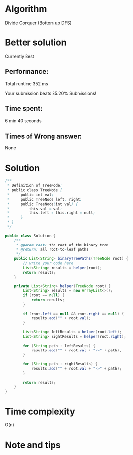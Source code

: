 # Algorithm 

Divide Conquer (Bottom up DFS)

# Better solution

Currently Best

## Performance:

Total runtime 352 ms

Your submission beats 35.20% Submissions!

## Time spent:

6 min 40 seconds

## Times of Wrong answer:

None

# Solution 

```java
/**
 * Definition of TreeNode:
 * public class TreeNode {
 *     public int val;
 *     public TreeNode left, right;
 *     public TreeNode(int val) {
 *         this.val = val;
 *         this.left = this.right = null;
 *     }
 * }
 */

public class Solution {
    /**
     * @param root: the root of the binary tree
     * @return: all root-to-leaf paths
     */
    public List<String> binaryTreePaths(TreeNode root) {
        // write your code here
        List<String> results = helper(root);
        return results;
    }
    
    private List<String> helper(TreeNode root) {
        List<String> results = new ArrayList<>();
        if (root == null) {
            return results;
        }
        
        if (root.left == null && root.right == null) {
            results.add("" + root.val);
        }
        
        List<String> leftResults = helper(root.left);
        List<String> rightResults = helper(root.right);
        
        for (String path : leftResults) {
            results.add("" + root.val + "->" + path);
        }
        
        for (String path : rightResults) {
            results.add("" + root.val + "->" + path);
        }
        
        return results;
    }
}
```

# Time complexity

O(n)

# Note and tips

